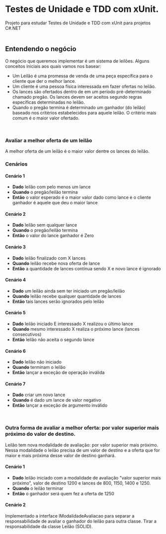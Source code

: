 # Testes de Unidade e TDD com xUnit.
Projeto para estudar Testes de Unidade e TDD com xUnit para projetos C#.NET
<br><br>

## Entendendo o negócio
O negócio que queremos implementar é um sistema de leilões. Alguns conceitos iniciais aos quais vamos nos basear:

- Um Leilão é uma promessa de venda de uma peça específica para o cliente que der o melhor lance.
- Um cliente é uma pessoa física interessada em fazer ofertas no leilão.
- Os lances são ofertados dentro de em um período pré-determinado chamado pregão. Os lances devem ser aceitos segundo regras específicas determinadas no leilão.
- Quando o pregão termina é determinado um ganhador (do leilão) baseado nos critérios estabelecidos para aquele leilão. O critério mais comum é o maior valor ofertado.
<br>

### Avaliar a melhor oferta de um leilão
A melhor oferta de um leilão é o maior valor dentre os lances do leilão.

### Cenários

#### Cenário 1
- **Dado** leilão com pelo menos um lance<br>
- **Quando** o pregão/leilão termina<br>
- **Então** o valor esperado é o maior valor dado como lance
	e o cliente ganhador é aquele que deu o maior lance

#### Cenário 2
- **Dado** leilão sem qualquer lance<br>
- **Quando** o pregão/leilão termina<br>
- **Então** o valor do lance ganhador é Zero

#### Cenário 3
- **Dado** leilão finalizado com X lances<br>
- **Quando** leilão recebe nova oferta de lance<br>
- **Então** a quantidade de lances continua sendo X e novo lance é ignorado

#### Cenário 4
- **Dado** um leilão ainda sem ter iniciado um pregão/leilão<br>
- **Quando** leilão recebe qualquer quantidade de lances<br>
- **Então** tais lances serão ignorados pelo leilão

#### Cenário 5
- **Dado** leilão iniciado E interessado X realizou o último lance<br>
- **Quando** mesmo interessado X realiza o próximo lance (lances consecutivos)<br>
- **Então** leilão não aceita o segundo lance

#### Cenário 6
- **Dado** leilão não iniciado<br>
- **Quando** terminam o leilão<br>
- **Então** lançar a exceção de operação inválida

#### Cenário 7
- **Dado** criar um novo lance<br>
- **Quando** é dado um lance de valor negativo<br>
- **Então** lançar a exceção de argumento inválido
<br>

### Outra forma de avaliar a melhor oferta: por valor superior mais próximo do valor de destino.<br>
Leilão tem nova modalidade de avaliação: por valor superior mais próximo. Nessa modalidade o leilão precisa de um valor de destino e a oferta que for maior e mais próxima desse valor de destino ganhará.<br>

#### Cenário 1
- **Dado** leilão iniciado com a modalidade de avaliação "valor superior mais próximo", valor de destino 1200 e lances de 800, 1150, 1400 e 1250.<br>
- **Quando** o leilão terminar<br>
- **Então** o ganhador será quem fez a oferta de 1250

#### Cenário 2
Implementado a interface IModalidadeAvaliacao para separar a responsabilidade de avaliar o ganhador do leilão para outra classe. Tirar a responsabilidade da classe Leilão (SOLID).
